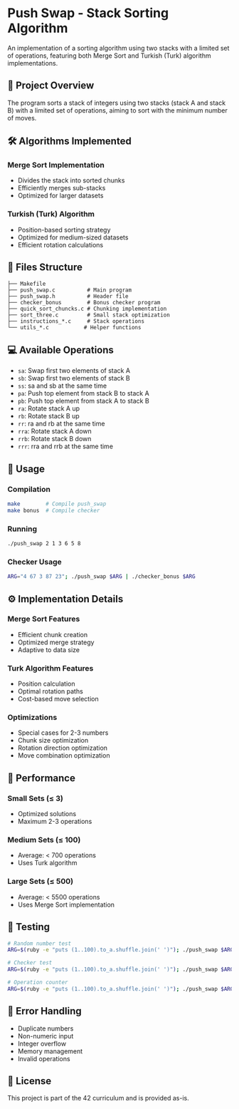 # Push Swap - Stack Sorting Algorithm

An implementation of a sorting algorithm using two stacks with a limited set of operations, featuring both Merge Sort and Turkish (Turk) algorithm implementations.

## 🎯 Project Overview

The program sorts a stack of integers using two stacks (stack A and stack B) with a limited set of operations, aiming to sort with the minimum number of moves.

## 🛠️ Algorithms Implemented

### Merge Sort Implementation
- Divides the stack into sorted chunks
- Efficiently merges sub-stacks
- Optimized for larger datasets

### Turkish (Turk) Algorithm
- Position-based sorting strategy
- Optimized for medium-sized datasets
- Efficient rotation calculations

## 📁 Files Structure

```
├── Makefile
├── push_swap.c          # Main program
├── push_swap.h          # Header file
├── checker_bonus        # Bonus checker program
├── quick_sort_chuncks.c # Chunking implementation
├── sort_three.c         # Small stack optimization
├── instructions_*.c     # Stack operations
└── utils_*.c           # Helper functions
```

## 💻 Available Operations

- `sa`: Swap first two elements of stack A
- `sb`: Swap first two elements of stack B
- `ss`: sa and sb at the same time
- `pa`: Push top element from stack B to stack A
- `pb`: Push top element from stack A to stack B
- `ra`: Rotate stack A up
- `rb`: Rotate stack B up
- `rr`: ra and rb at the same time
- `rra`: Rotate stack A down
- `rrb`: Rotate stack B down
- `rrr`: rra and rrb at the same time

## 🚀 Usage

### Compilation
```bash
make        # Compile push_swap
make bonus  # Compile checker
```

### Running
```bash
./push_swap 2 1 3 6 5 8
```

### Checker Usage
```bash
ARG="4 67 3 87 23"; ./push_swap $ARG | ./checker_bonus $ARG
```

## ⚙️ Implementation Details

### Merge Sort Features
- Efficient chunk creation
- Optimized merge strategy
- Adaptive to data size

### Turk Algorithm Features
- Position calculation
- Optimal rotation paths
- Cost-based move selection

### Optimizations
- Special cases for 2-3 numbers
- Chunk size optimization
- Rotation direction optimization
- Move combination optimization

## 🎯 Performance

### Small Sets (≤ 3)
- Optimized solutions
- Maximum 2-3 operations

### Medium Sets (≤ 100)
- Average: < 700 operations
- Uses Turk algorithm

### Large Sets (≤ 500)
- Average: < 5500 operations
- Uses Merge Sort implementation

## 🧪 Testing

```bash
# Random number test
ARG=$(ruby -e "puts (1..100).to_a.shuffle.join(' ')"); ./push_swap $ARG

# Checker test
ARG=$(ruby -e "puts (1..100).to_a.shuffle.join(' ')"); ./push_swap $ARG | ./checker_bonus $ARG

# Operation counter
ARG=$(ruby -e "puts (1..100).to_a.shuffle.join(' ')"); ./push_swap $ARG | wc -l
```

## 🐛 Error Handling

- Duplicate numbers
- Non-numeric input
- Integer overflow
- Memory management
- Invalid operations

## 📜 License

This project is part of the 42 curriculum and is provided as-is.

